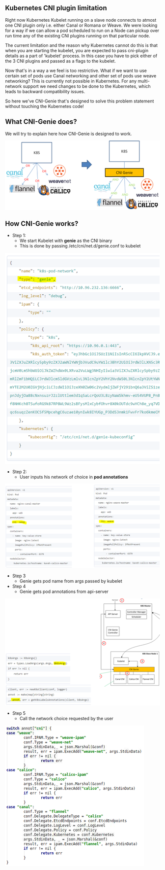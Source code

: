 ## Kubernetes CNI plugin limitation

Right now Kubernetes Kubelet running on a slave node connects to atmost one CNI plugin only i.e. either Canal or Romana or Weave.
We were looking for a way if we can allow a pod scheduled to run on a Node can pickup over run time any of the existing CNI plugins running on that particular node.

The current limitation and the reason why Kubernetes cannot do this is that when you are starting the kubelet, you are expected to pass cni-plugin details as a part of 'kubelet' process.
In this case you have to pick either of the 3 CNI plugins and passed as a flags to the kubelet.

Now that's in a way a we feel is too restrictive. What if we want to use certain set of pods use Canal networking and other set of pods use weave networking? This is currently not possible in Kubernetes. 
For any multi-network support we need changes to be done to the Kubernetes, which leads to backward compatibility issues.

So here we've CNI-Genie that's designed to solve this problem statement without touching the Kubernetes code! 

## What CNI-Genie does?
We will try to explain here how CNI-Genie is designed to work. 

![image](what-cni-genie.png)

## How CNI-Genie works?

* Step 1: 
  * We start Kubelet with **genie** as the CNI binary
  * This is done by passing /etc/cni/net.d/genie.conf to kubelet
  
![image](how-step1.png)

* Step 2:
  * User inputs his network of choice in **pod annotations**
  
![image](how-step2.png)

* Step 3
  * Genie gets pod name from args passed by kubelet
* Step 4
  * Genie gets pod annotations from api-server

![image](how-step3.png)

* Step 5
  * Call the network choice requested by the user

![image](how-step5.png)
